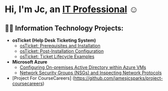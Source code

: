  <h1>Hi, I'm Jc, an <a href="https://linkedin.com/in/Jamescsparks">IT Professional</a> ☺</h1>

<h2>👨‍💻 Information Technology Projects:</h2>

- <b>osTicket (Help Desk Ticketing System)</b>
  - [osTicket: Prerequisites and Installation](https://github.com/jamesjcsparks/osticket-prereqs)
  - [osTicket: Post-Installation Configuration](https://github.com/jamesjcsparks/post-install-config)
  - [osTicket: Ticket Lifecycle Examples](https://github.com/jamesjcsparks/ticket-lifecycle)
- <b>Microsoft Azure</b>
  - [Configuring On-premises Active Directory within Azure VMs](https://github.com/jamesjcsparks/configure-ad)
  - [Network Security Groups (NSGs) and Inspecting Network Protocols](https://github.com/jamesjcsparks/azure-network-protocols)
- [Project For CourseCareers]
  (https://github.com/jamesjcsparks/project-coursecareers)
